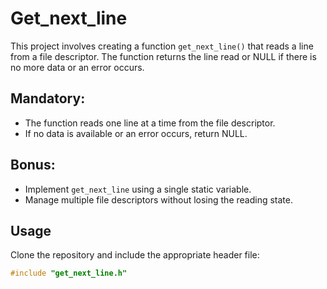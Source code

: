 # Get_next_line

This project involves creating a function `get_next_line()` that reads a line from a file descriptor. The function returns the line read or NULL if there is no more data or an error occurs. 

## Mandatory:
- The function reads one line at a time from the file descriptor.
- If no data is available or an error occurs, return NULL.

## Bonus:
- Implement `get_next_line` using a single static variable.
- Manage multiple file descriptors without losing the reading state.

## Usage
Clone the repository and include the appropriate header file:

```c
#include "get_next_line.h"
